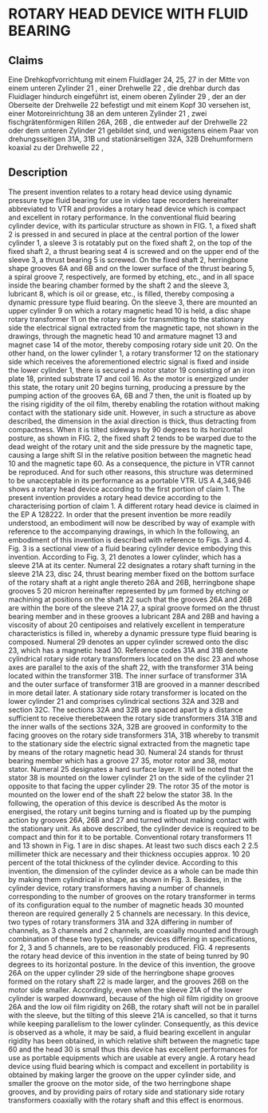 # ROTARY HEAD DEVICE WITH FLUID BEARING

## Claims
Eine Drehkopfvorrichtung mit einem Fluidlager 24, 25, 27 in der Mitte von einem unteren Zylinder 21 , einer Drehwelle 22 , die drehbar durch das Fluidlager hindurch eingeführt ist, einem oberen Zylinder 29 , der an der Oberseite der Drehwelle 22 befestigt und mit einem Kopf 30 versehen ist, einer Motoreinrichtung 38 an dem unteren Zylinder 21 , zwei fischgrätenförmigen Rillen 26A, 26B , die entweder auf der Drehwelle 22 oder dem unteren Zylinder 21 gebildet sind, und wenigstens einem Paar von drehungsseitigen 31A, 31B und stationärseitigen 32A, 32B Drehumformern koaxial zu der Drehwelle 22 ,

## Description
The present invention relates to a rotary head device using dynamic pressure type fluid bearing for use in video tape recorders hereinafter abbreviated to VTR and provides a rotary head device which is compact and excellent in rotary performance. In the conventional fluid bearing cylinder device, with its particular structure as shown in FIG. 1, a fixed shaft 2 is pressed in and secured in place at the central portion of the lower cylinder 1, a sleeve 3 is rotatably put on the fixed shaft 2, on the top of the fixed shaft 2, a thrust bearing seat 4 is screwed and on the upper end of the sleeve 3, a thrust bearing 5 is screwed. On the fixed shaft 2, herringbone shape grooves 6A and 6B and on the lower surface of the thrust bearing 5, a spiral groove 7, respectively, are formed by etching, etc., and in all space inside the bearing chamber formed by the shaft 2 and the sleeve 3, lubricant 8, which is oil or grease, etc., is filled, thereby composing a dynamic pressure type fluid bearing. On the sleeve 3, there are mounted an upper cylinder 9 on which a rotary magnetic head 10 is held, a disc shape rotary transformer 11 on the rotary side for transmitting to the stationary side the electrical signal extracted from the magnetic tape, not shown in the drawings, through the magnetic head 10 and armature magnet 13 and magnet case 14 of the motor, thereby composing rotary side unit 20. On the other hand, on the lower cylinder 1, a rotary transformer 12 on the stationary side which receives the aforementioned electric signal is fixed and inside the lower cylinder 1, there is secured a motor stator 19 consisting of an iron plate 18, printed substrate 17 and coil 16. As the motor is energized under this state, the rotary unit 20 begins turning, producing a pressure by the pumping action of the grooves 6A, 6B and 7 then, the unit is floated up by the rising rigidity of the oil film, thereby enabling the rotation without making contact with the stationary side unit. However, in such a structure as above described, the dimension in the axial direction is thick, thus detracting from compactness. When it is tilted sideways by 90 degrees to its horizontal posture, as shown in FIG. 2, the fixed shaft 2 tends to be warped due to the dead weight of the rotary unit and the side pressure by the magnetic tape, causing a large shift SI in the relative position between the magnetic head 10 and the magnetic tape 60. As a consequence, the picture in VTR cannot be reproduced. And for such other reasons, this structure was determined to be unacceptable in its performance as a portable VTR. US A 4,346,946 shows a rotary head device according to the first portion of claim 1. The present invention provides a rotary head device according to the characterising portion of claim 1. A different rotary head device is claimed in the EP A 128222. In order that the present invention be more readily understood, an embodiment will now be described by way of example with reference to the accompanying drawings, in which In the following, an embodiment of this invention is described with reference to Figs. 3 and 4. Fig. 3 is a sectional view of a fluid bearing cylinder device embodying this invention. According to Fig. 3, 21 denotes a lower cylinder, which has a sleeve 21A at its center. Numeral 22 designates a rotary shaft turning in the sleeve 21A 23, disc 24, thrust bearing member fixed on the bottom surface of the rotary shaft at a right angle thereto 26A and 26B, herringbone shape grooves 5 20 micron hereinafter represented by µm formed by etching or machining at positions on the shaft 22 such that the grooves 26A and 26B are within the bore of the sleeve 21A 27, a spiral groove formed on the thrust bearing member and in these grooves a lubricant 28A and 28B and having a viscosity of about 20 centipoises and relatively excellent in temperature characteristics is filled in, whereby a dynamic pressure type fluid bearing is composed. Numeral 29 denotes an upper cylinder screwed onto the disc 23, which has a magnetic head 30. Reference codes 31A and 31B denote cylindrical rotary side rotary transformers located on the disc 23 and whose axes are parallel to the axis of the shaft 22, with the transformer 31A being located within the transformer 31B. The inner surface of transformer 31A and the outer surface of transformer 31B are grooved in a manner described in more detail later. A stationary side rotary transformer is located on the lower cylinder 21 and comprises cylindrical sections 32A and 32B and section 32C. The sections 32A and 32B are spaced apart by a distance sufficient to receive therebetween the rotary side transformers 31A 31B and the inner walls of the sections 32A, 32B are grooved in conformity to the facing grooves on the rotary side transformers 31A, 31B whereby to transmit to the stationary side the electric signal extracted from the magnetic tape by means of the rotary magnetic head 30. Numeral 24 stands for thrust bearing member which has a groove 27 35, motor rotor and 38, motor stator. Numeral 25 designates a hard surface layer. It will be noted that the stator 38 is mounted on the lower cylinder 21 on the side of the cylinder 21 opposite to that facing the upper cylinder 29. The rotor 35 of the motor is mounted on the lower end of the shaft 22 below the stator 38. In the following, the operation of this device is described As the motor is energised, the rotary unit begins turning and is floated up by the pumping action by grooves 26A, 26B and 27 and turned without making contact with the stationary unit. As above described, the cylinder device is required to be compact and thin for it to be portable. Conventional rotary transformers 11 and 13 shown in Fig. 1 are in disc shapes. At least two such discs each 2 2.5 millimeter thick are necessary and their thickness occupies approx. 10 20 percent of the total thickness of the cylinder device. According to this invention, the dimension of the cylinder device as a whole can be made thin by making them cylindrical in shape, as shown in Fig. 3. Besides, in the cylinder device, rotary transformers having a number of channels corresponding to the number of grooves on the rotary transformer in terms of its configuration equal to the number of magnetic heads 30 mounted thereon are required generally 2 5 channels are necessary. In this device, two types of rotary transformers 31A and 32A differing in number of channels, as 3 channels and 2 channels, are coaxially mounted and through combination of these two types, cylinder devices differing in specifications, for 2, 3 and 5 channels, are to be reasonably produced. FIG. 4 represents the rotary head device of this invention in the state of being tunred by 90 degrees to its horizontal posture. In the device of this invention, the groove 26A on the upper cylinder 29 side of the herringbone shape grooves formed on the rotary shaft 22 is made larger, and the grooves 26B on the motor side smaller. Accordingly, even when the sleeve 21A of the lower cylinder is warped downward, because of the high oil film rigidity on groove 26A and the low oil film rigidity on 26B, the rotary shaft will not be in parallel with the sleeve, but the tilting of this sleeve 21A is cancelled, so that it turns while keeping parallelism to the lower cylinder. Consequently, as this device is observed as a whole, it may be said, a fluid bearing excellent in angular rigidity has been obtained, in which relative shift between the magnetic tape 60 and the head 30 is small thus this device has excellent performances for use as portable equipments which are usable at every angle. A rotary head device using fluid bearing which is compact and excellent in portability is obtained by making larger the groove on the upper cylinder side, and smaller the groove on the motor side, of the two herringbone shape grooves, and by providing pairs of rotary side and stationary side rotary transformers coaxially with the rotary shaft and this effect is enormous.